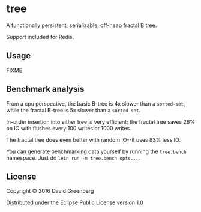 # tree

A functionally persistent, serializable, off-heap fractal B tree.

Support included for Redis.

## Usage

FIXME

## Benchmark analysis

From a cpu perspective, the basic B-tree is 4x slower than a `sorted-set`,
while the fractal B-tree is 5x slower than a `sorted-set`.

In-order insertion into either tree is very efficient; the fractal tree
saves 26% on IO with flushes every 100 writes or 1000 writes.

The fractal tree does even better with random IO--it uses 83% less IO.

You can generate benchmarking data yourself by running the `tree.bench`
namespace. Just do `lein run -m tree.bench opts...`.

## License

Copyright © 2016 David Greenberg

Distributed under the Eclipse Public License version 1.0
